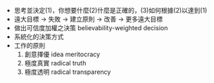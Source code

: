 - 思考並決定(1)，你想要什麼(2)什麼是正確的，(3)如何根據(2)以達到(1)
- 遠大目標 -> 失敗 -> 建立原則 -> 改善 -> 更多遠大目標
- 做出可信度加權之決策 believability-weighted decision
- 系統化的決策方式
- 工作的原則
    1. 創意擇優 idea meritocracy
    1. 極度真實 radical truth
    1. 極度透明 radical transparency